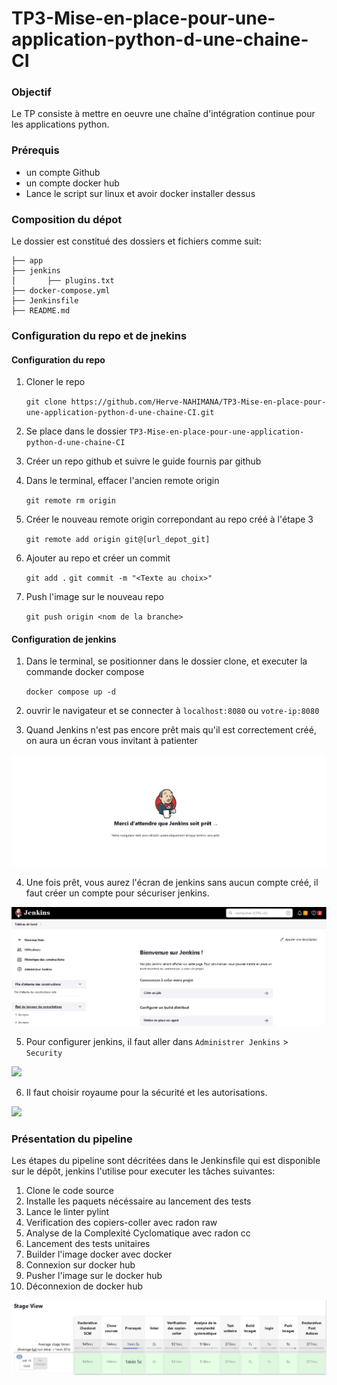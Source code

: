 # TP3-Mise-en-place-pour-une-application-python-d-une-chaine-CI

### Objectif

Le TP consiste à mettre en oeuvre une chaîne d'intégration continue pour les applications python.


### Prérequis

 - un compte Github
 - un compte docker hub
 - Lance le script sur linux et avoir docker installer dessus


### Composition du dépot

Le dossier est constitué des dossiers et fichiers comme suit:

```
├── app
├── jenkins
│       ├── plugins.txt
├── docker-compose.yml
├── Jenkinsfile
├── README.md
```
### Configuration du repo et de jnekins

#### Configuration du repo
1. Cloner le repo

     `git clone https://github.com/Herve-NAHIMANA/TP3-Mise-en-place-pour-une-application-python-d-une-chaine-CI.git`

2. Se place dans le dossier `TP3-Mise-en-place-pour-une-application-python-d-une-chaine-CI`
3. Créer un repo github et suivre le guide fournis par github
4. Dans le terminal, effacer l'ancien remote origin

     `git remote rm origin`

5. Créer le nouveau remote origin correpondant au repo créé à l'étape 3

     `git remote add origin git@[url_depot_git]`

6. Ajouter au repo et créer un commit

      `git add .`
      `git commit -m "<Texte au choix>"`

7. Push l'image sur le nouveau repo

    `git push origin <nom de la branche>`

#### Configuration de jenkins

1. Dans le terminal, se positionner dans le dossier clone, et executer la commande docker compose

    `docker compose up -d`

2. ouvrir le navigateur et se connecter à `localhost:8080` ou `votre-ip:8080`

3. Quand Jenkins n'est pas encore prêt mais qu'il est correctement créé, on aura un écran vous invitant à patienter

![](imgs/waiting.PNG)

4. Une fois prêt, vous aurez l'écran de jenkins sans aucun compte créé, il faut créer un compte pour sécuriser jenkins.

![](imgs/no_account.PNG)

5. Pour configurer jenkins, il faut aller dans `Administrer Jenkins` > `Security`

![](imgs/sanssecurit%C3%A9.PNG)

6. Il faut choisir royaume pour la sécurité et les autorisations.

![](imgs/avecsecurit%C3%A9.PNG)


### Présentation du pipeline

Les étapes du pipeline sont décritées dans le Jenkinsfile qui est disponible sur le dépôt, jenkins l'utilise pour executer les tâches suivantes:

1. Clone le code source
2. Installe les paquets nécéssaire au lancement des tests
3. Lance le linter pylint
4. Verification des copiers-coller avec radon raw
5. Analyse de la Complexité Cyclomatique avec radon cc 
6. Lancement des tests unitaires
7. Builder l'image docker avec docker
8. Connexion sur docker hub
9. Pusher l'image sur le docker hub
10. Déconnexion de docker hub

![](imgs/stageview.PNG)